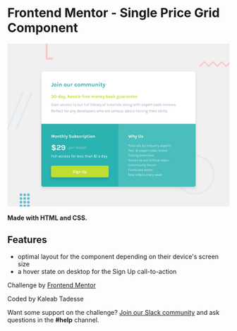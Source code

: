 # Frontend Mentor - Single Price Grid Component

![Design preview for the Single Price Grid Component coding challenge](./design/desktop-preview.jpg)

**Made with HTML and CSS.**

## Features

- optimal layout for the component depending on their device's screen size
- a hover state on desktop for the Sign Up call-to-action


Challenge by [Frontend Mentor](https://www.frontendmentor.io)

Coded by Kaleab Tadesse

Want some support on the challenge? [Join our Slack community](https://www.frontendmentor.io/slack) and ask questions in the **#help** channel.
